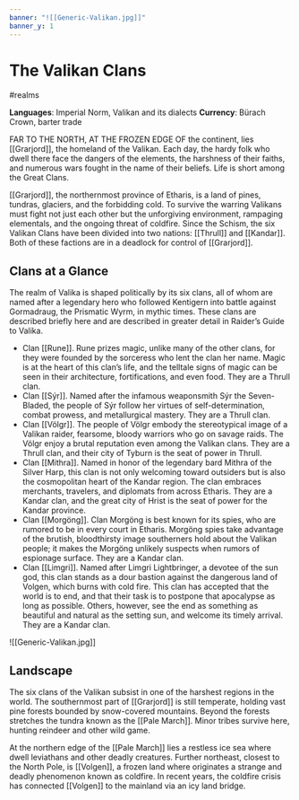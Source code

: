 ```yaml
---
banner: "![[Generic-Valikan.jpg]]"
banner_y: 1
---
```

# The Valikan Clans
#realms

**Languages**: Imperial Norm, Valikan and its dialects
**Currency**: Bürach Crown, barter trade


FAR TO THE NORTH, AT THE FROZEN EDGE OF the continent, lies [[Grarjord]], the homeland of the Valikan. Each day, the hardy folk who dwell there face the dangers of the elements, the harshness of their faiths, and numerous wars fought in the name of their beliefs. Life is short among the Great Clans.

[[Grarjord]], the northernmost province of Etharis, is a land of pines, tundras, glaciers, and the forbidding cold. To survive the warring Valikans must fight not just each other but the unforgiving environment, rampaging elementals, and the ongoing threat of coldfire. Since the Schism, the six Valikan Clans have been divided into two nations: [[Thrull]] and [[Kandar]]. Both of these factions are in a deadlock for control of [[Grarjord]].

## Clans at a Glance
The realm of Valika is shaped politically by its six clans, all of whom are named after a legendary hero who followed Kentigern
into battle against Gormadraug, the Prismatic Wyrm, in
mythic times. These clans are described briefly here and are
described in greater detail in Raider’s Guide to Valika.

- Clan [[Rune]]. Rune prizes magic, unlike many of the other clans, for they were founded by the sorceress who lent the clan her name. Magic is at the heart of this clan’s life, and the telltale signs of magic can be seen in their architecture, fortifications, and even food. They are a Thrull clan.
- Clan [[Sýr]]. Named after the infamous weaponsmith Sýr the Seven-Bladed, the people of Sýr follow her virtues of self-determination, combat prowess, and metallurgical mastery. They are a Thrull clan.
- Clan [[Völgr]]. The people of Völgr embody the stereotypical image of a Valikan raider, fearsome, bloody warriors who go on savage raids. The Völgr enjoy a brutal reputation even among the Valikan clans. They are a Thrull clan, and their city of Tyburn is the seat of power in Thrull.
- Clan [[Mithra]]. Named in honor of the legendary bard Mithra of the Silver Harp, this clan is not only welcoming toward outsiders but is also the cosmopolitan heart of the Kandar region. The clan embraces merchants, travelers, and diplomats from across Etharis. They are a Kandar clan, and the great city of Hrist is the seat of power for the Kandar province.
- Clan [[Morgöng]]. Clan Morgöng is best known for its spies, who are rumored to be in every court in Etharis. Morgöng spies take advantage of the brutish, bloodthirsty image southerners hold about the Valikan people; it makes the Morgöng unlikely suspects when rumors of espionage surface. They are a Kandar clan.
- Clan [[Limgri]]. Named after Limgri Lightbringer, a devotee of the sun god, this clan stands as a dour bastion against the dangerous land of Volgen, which burns with cold fire. This clan has accepted that the world is to end, and that their task is to postpone that apocalypse as long as possible. Others, however, see the end as something as beautiful and natural as the setting sun, and welcome its timely arrival. They are a Kandar clan.

![[Generic-Valikan.jpg]]

## Landscape
The six clans of the Valikan subsist in one of the harshest regions in the world. The southernmost part of [[Grarjord]] is still temperate, holding vast pine forests bounded by snow-covered mountains. Beyond the forests stretches the tundra known as the [[Pale March]]. Minor tribes survive here, hunting reindeer and other wild game.

At the northern edge of the [[Pale March]] lies a restless ice sea where dwell leviathans and other deadly creatures. Further northeast, closest to the North Pole, is [[Volgen]], a frozen land where originates a strange and deadly phenomenon known as coldfire. In recent years, the coldfire crisis has connected [[Volgen]] to the mainland via an icy land bridge.


